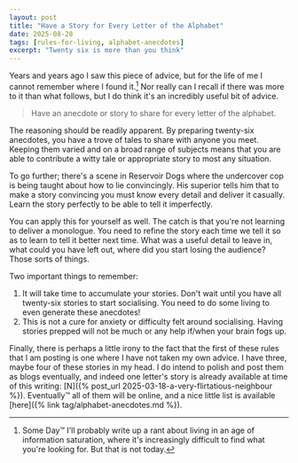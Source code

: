 ```yaml
---
layout: post
title: "Have a Story for Every Letter of the Alphabet"
date: 2025-08-28
tags: [rules-for-living, alphabet-anecdotes]
excerpt: "Twenty six is more than you think"
---
```


Years and years ago I saw this piece of advice, but for the life of me I cannot remember where I found it.[^1] Nor really can I recall if there was more to it than what follows, but I do think it's an incredibly useful bit of advice.

> Have an anecdote or story to share for every letter of the alphabet.

The reasoning should be readily apparent. By preparing twenty-six anecdotes, you have a trove of tales to share with anyone you meet. Keeping them varied and on a broad range of subjects means that you are able to contribute a witty tale or appropriate story to most any situation.

To go further; there's a scene in Reservoir Dogs where the undercover cop is being taught about how to lie convincingly. His superior tells him that to make a story convincing you must know every detail and deliver it casually. Learn the story perfectly to be able to tell it imperfectly.

You can apply this for yourself as well. The catch is that you're not learning to deliver a monologue. You need to refine the story each time we tell it so as to learn to tell it better next time. What was a useful detail to leave in, what could you have left out, where did you start losing the audience? Those sorts of things.

Two important things to remember:
1. It will take time to accumulate your stories. Don't wait until you have all twenty-six stories to start socialising. You need to do some living to even generate these anecdotes!
2. This is not a cure for anxiety or difficulty felt around socialising. Having stories prepped will not be much or any help if/when your brain fogs up.

Finally, there is perhaps a little irony to the fact that the first of these rules that I am posting is one where I have not taken my own advice. I have three, maybe four of these stories in my head. I do intend to polish and post them as blogs eventually, and indeed one letter's story is already available at time of this writing: [N]({% post_url 2025-03-18-a-very-flirtatious-neighbour %}). Eventually™ all of them will be online, and a nice little list is available [here]({%  link tag/alphabet-anecdotes.md %}).

[^1]: Some Day™ I'll probably write up a rant about living in an age of information saturation, where it's increasingly difficult to find what you're looking for. But that is not today.
